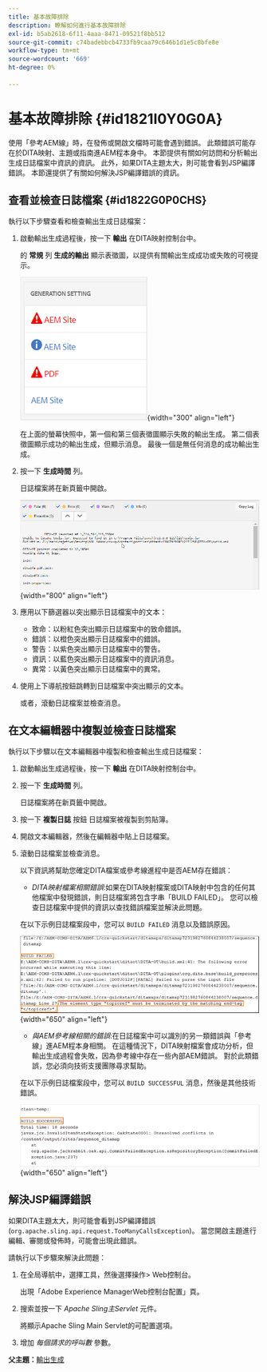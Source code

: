 ```yaml
---
title: 基本故障排除
description: 瞭解如何進行基本故障排除
exl-id: b5ab2618-6f11-4aaa-8471-09521f8bb512
source-git-commit: c74badebbcb4733fb9caa79c646b1d1e5c8bfe8e
workflow-type: tm+mt
source-wordcount: '669'
ht-degree: 0%

---
```


# 基本故障排除 {#id1821I0Y0G0A}

使用「參考AEM線」時，在發佈或開啟文檔時可能會遇到錯誤。 此類錯誤可能存在於DITA映射、主題或指南進AEM程本身中。 本節提供有關如何訪問和分析輸出生成日誌檔案中資訊的資訊。 此外，如果DITA主題太大，則可能會看到JSP編譯錯誤。 本節還提供了有關如何解決JSP編譯錯誤的資訊。

## 查看並檢查日誌檔案 {#id1822G0P0CHS}

執行以下步驟查看和檢查輸出生成日誌檔案：

1. 啟動輸出生成過程後，按一下 **輸出** 在DITA映射控制台中。

   的 **常規** 列 **生成的輸出** 顯示表徵圖，以提供有關輸出生成成功或失敗的可視提示。

   ![](images/output-general-settings.png){width="300" align="left"}

   在上面的螢幕快照中，第一個和第三個表徵圖顯示失敗的輸出生成。 第二個表徵圖顯示成功的輸出生成，但顯示消息。 最後一個是無任何消息的成功輸出生成。

1. 按一下 **生成時間** 列。

   日誌檔案將在新頁籤中開啟。

   ![](images/log-file.png){width="800" align="left"}

1. 應用以下篩選器以突出顯示日誌檔案中的文本：
   - 致命：以粉紅色突出顯示日誌檔案中的致命錯誤。
   - 錯誤：以橙色突出顯示日誌檔案中的錯誤。
   - 警告：以紫色突出顯示日誌檔案中的警告。
   - 資訊：以藍色突出顯示日誌檔案中的資訊消息。
   - 異常：以黃色突出顯示日誌檔案中的異常。
1. 使用上下導航按鈕跳轉到日誌檔案中突出顯示的文本。

   或者，滾動日誌檔案並檢查消息。


## 在文本編輯器中複製並檢查日誌檔案

執行以下步驟以在文本編輯器中複製和檢查輸出生成日誌檔案：

1. 啟動輸出生成過程後，按一下 **輸出** 在DITA映射控制台中。

1. 按一下 **生成時間** 列。

   日誌檔案將在新頁籤中開啟。

1. 按一下 **複製日誌** 按鈕 日誌檔案被複製到剪貼簿。
1. 開啟文本編輯器，然後在編輯器中貼上日誌檔案。

1. 滾動日誌檔案並檢查消息。

   以下資訊將幫助您確定DITA檔案或參考線進程中是否AEM存在錯誤：

   - *DITA映射檔案相關錯誤*:如果在DITA映射檔案或DITA映射中包含的任何其他檔案中發現錯誤，則日誌檔案將包含字串「BUILD FAILED」。 您可以檢查日誌檔案中提供的資訊以查找錯誤檔案並解決此問題。

   在以下示例日誌檔案段中，您可以 `BUILD FAILED` 消息以及錯誤原因。

   ![](images/dita-error-in-log-file.png){width="650" align="left"}

   - *與AEM參考線相關的錯誤*:在日誌檔案中可以識別的另一類錯誤與「參考線」進AEM程本身相關。 在這種情況下，DITA映射檔案會成功分析，但輸出生成過程會失敗，因為參考線中存在一些內部AEM錯誤。 對於此類錯誤，您必須向技術支援團隊尋求幫助。

   在以下示例日誌檔案段中，您可以 `BUILD SUCCESSFUL` 消息，然後是其他技術錯誤。

   ![](images/process-error-in-log-file.png){width="650" align="left"}


## 解決JSP編譯錯誤

如果DITA主題太大，則可能會看到JSP編譯錯誤\(`org.apache.sling.api.request.TooManyCallsException`\)。 當您開啟主題進行編輯、審閱或發佈時，可能會出現此錯誤。

請執行以下步驟來解決此問題：

1. 在全局導航中，選擇工具，然後選擇操作\> Web控制台。

   出現「Adobe Experience ManagerWeb控制台配置」頁。

1. 搜索並按一下 *Apache Sling主Servlet* 元件。

   將顯示Apache Sling Main Servlet的可配置選項。

1. 增加 *每個請求的呼叫數* 參數。


**父主題：**[&#x200B;輸出生成](generate-output.md)
